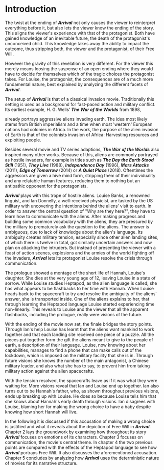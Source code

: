 # Introduction
The twist at the ending of ___Arrival___ not only causes the viewer to reinterpret everything before it, but also lets the viewer know the ending of the story.
This aligns the viewer's experience with that of the protagonist.
Both have gained knowledge of an inevitable future, the death of the protagonist's unconceived child.
This knowledge takes away the ability to impact the outcome, thus stripping both, the viewer and the protagonist, of their Free Will.

However the gravity of this revelation is very different.
For the viewer this merely means loosing the suspense of an open ending where they would have to decide for themselves which of the tragic choices the protagonist takes.
For Louise, the protagonist, the consequences are of a much more fundamental nature, best explained by analyzing the different facets of ___Arrival___.

The setup of ___Arrival___ is that of a classical invasion movie.
Traditionally this setting is used as a background for fast-paced action and military conflict.
Its earliest example, H. G. Wells' ___The War of the Worlds___ from 1898,
<!--TODO reference-->
already portrays aggressive aliens invading earth.
The idea most likely stems from British imperialism and a time when most 'western' European nations had colonies in Africa.
In the work, the purpose of the alien invasion of Earth is that of the colonists invasion of Africa:
Harvesting resources and exploiting people.

Besides several movie and TV series adaptions, ___The War of the Worlds___ also inspired many other works.
Because of this, aliens are commonly portrayed as hostile invaders, for example in titles such as ___The Day the Earth Stood Still___ (1951), ___They Live___ (1988), ___Independence Day___ (1996), ___Mars Attacks___ (2011), ___Edge of Tomorrow___ (2014) or ___A Quiet Place___ (2018).
Oftentimes the aggressors are given a hive mind form, stripping them of their individuality and any relatable human features, reducing them to nothing but an antipathic opponent for the protagonists.

<!--„Independence Day“ Dean Devlin (written by) & Roland Emmerich (written by) -->
<!--Battle Los Angeles  Director: Jonathan Liebesman, Writer: Christopher Bertolini-->

___Arrival___ plays with this trope of hostile aliens.
Louise Banks, a renowned linguist, and Ian Donnelly, a well-received physicist, are tasked by the US military with uncovering the intentions behind the aliens' visit to earth.
In order to answer the central question of "Why are they here?", they have to learn how to communicate with the aliens.
After making progress and building some common vocabulary with the aliens, they are pressured by the military to prematurely ask the question to the aliens.
The answer is ambiguous, due to lack of knowledge about the alien's language.
Its ambiguity creates military tension, especially since other alien landing sites, of which there is twelve in total, got similarly uncertain answers and now plan on attacking the intruders.
But instead of presenting the viewer with a feast of action scenes, explosions and the armies of the world fighting off the invaders, ___Arrival___ lets its protagonist Louise resolve the crisis through communication.

The prologue showed a montage of the short life of Hannah, Louise's daughter.
She dies at the very young age of 12, leaving Louise in a state of sorrow.
While Louise studies Heptapod, as the alien language is called, she has what appears to be flashbacks to her time with Hannah.
When Louise heads back to the spacecraft to try and resolve the ambiguity of the aliens' answer, she is transported inside.
One of the aliens explains to her, that through learning the Heptapod language Louise started experiencing time non-linearly.
This reveals to Louise and the viewer that all the apparent flashbacks, including the prologue, really were visions of the future.

With the ending of the movie now set, the finale bridges the story points.
Through Ian's help Louise has learnt that the aliens want mankind to work together and that each landing site received one piece of a puzzle.
All the pieces put together form the gift the aliens meant to give to the people of earth, a description of their language.
Louise, now knowing about her capabilities, manages to find a phone that can make calls out of the lockdown, which is imposed on the military facility that she is in.
Through future visions she knows the number of the main antagonist, a Chinese military leader, and also what she has to say, to prevent him from taking military action against the alien spacecrafts.

With the tension resolved, the spacecrafts leave as if it was what they were waiting for.
More visions reveal that Ian and Louise end up together.
Ian also turns out to be Hannah's father, who, as shown throughout previous visions, ends up breaking up with Louise.
He does so because Louise tells him that she knows about Hannah's early death through visions.
Ian disagrees with Louise, blaming her for making the wrong choice to have a baby despite knowing how short Hannah will live.

In the following it is discussed if this accusation of making a wrong choice is justified and what it reveals about the depiction of Free Will in ___Arrival___.
Chapter 2 lays the groundwork by examining how throughout its story ___Arrival___ focuses on emotions of its characters.
Chapter 3 focuses on communication, the movie's central theme.
In chapter 4 the two previous points are compared with the effects of the Heptapod language to see how ___Arrival___ portrays Free Will.
It also discusses the aforementioned accusation.
Chapter 5 concludes by analyzing how ___Arrival___ uses the deterministic nature of movies for its narrative structure.

